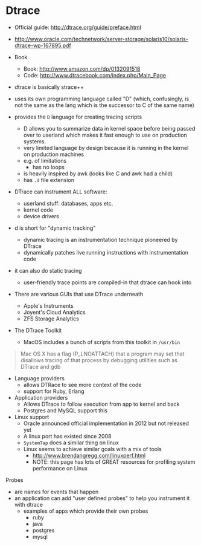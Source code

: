 # Dtrace

* Official guide: <http://dtrace.org/guide/preface.html>
* <http://www.oracle.com/technetwork/server-storage/solaris10/solaris-dtrace-wp-167895.pdf>
* Book
    * Book: <http://www.amazon.com/dp/0132091518>
    * Code: <http://www.dtracebook.com/index.php/Main_Page>
* dtrace is basically strace++
* uses its own programming language called "D" (which, confusingly, is not the same as the lang which is the successor to C of the same name)
* provides the `D` language for creating tracing scripts
    * D allows you to summarize data in kernel space before being passed over
      to userland which makes it fast enough to use on production systems.
    * very limited language by design because it is running in the kernel on production machines
    * e.g. of limitations
        * has no loops
    * is heavily inspired by awk (looks like C and awk had a child)
    * has `.d` file extension
* DTrace can instrument ALL software:
    * userland stuff: databases, apps etc.
    * kernel code
    * device drivers
* d is short for "dynamic tracking"
    * dynamic tracing is an instrumentation technique pioneered by DTrace
    * dynamically patches live running instructions with instrumentation code
* it can also do static tracing
    * user-friendly trace points are compiled-in that dtrace can hook into
* There are various GUIs that use DTrace underneath
    * Apple's Instruments
    * Joyent's Cloud Analytics
    * ZFS Storage Analytics

* The DTrace Toolkit
    * MacOS includes a bunch of scripts from this toolkit in `/usr/bin`

> Mac OS X has a flag (P_LNOATTACH) that a program may set that disallows
> tracing of that process by debugging utilities such as DTrace and gdb

* Language providers
    * allows DTRace to see more context of the code
    * support for Ruby, Erlang
* Application providers
    * Allows DTrace to follow execution from app to kernel and back
    * Postgres and MySQL support this
* Linux support
    * Oracle announced official implementation in 2012 but not released yet
    * A linux port has existed since 2008
    * `SystemTap` does a similar thing on linux
    * Linux seems to achieve similar goals with a mix of tools
        * http://www.brendangregg.com/linuxperf.html
        * NOTE: this page has lots of GREAT resources for profiling system performance on Linux

Probes

* are names for events that happen
* an application can add "user defined probes" to help you instrument it with dtrace
    * examples of apps which provide their own probes
        * ruby
        * java
        * postgres
        * mysql
